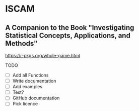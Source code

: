 # ISCAM
## A Companion to the Book "Investigating Statistical Concepts, Applications, and Methods"

https://r-pkgs.org/whole-game.html

TODO
- [ ] Add all Functions
- [ ] Write documentation
- [ ] Add examples
- [ ] Test?
- [ ] GitHub documentation
- [ ] Pick licence

